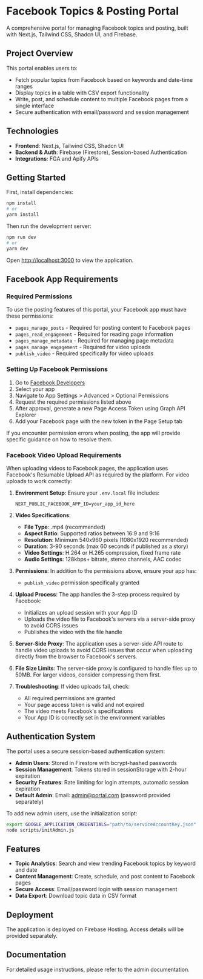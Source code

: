 # Facebook Topics & Posting Portal

A comprehensive portal for managing Facebook topics and posting, built with Next.js, Tailwind CSS, Shadcn UI, and Firebase.

## Project Overview

This portal enables users to:

- Fetch popular topics from Facebook based on keywords and date-time ranges
- Display topics in a table with CSV export functionality
- Write, post, and schedule content to multiple Facebook pages from a single interface
- Secure authentication with email/password and session management

## Technologies

- **Frontend**: Next.js, Tailwind CSS, Shadcn UI
- **Backend & Auth**: Firebase (Firestore), Session-based Authentication
- **Integrations**: FGA and Apify APIs

## Getting Started

First, install dependencies:

```bash
npm install
# or
yarn install
```

Then run the development server:

```bash
npm run dev
# or
yarn dev
```

Open [http://localhost:3000](http://localhost:3000) to view the application.

## Facebook App Requirements

### Required Permissions

To use the posting features of this portal, your Facebook app must have these permissions:

- `pages_manage_posts` - Required for posting content to Facebook pages
- `pages_read_engagement` - Required for reading page information
- `pages_manage_metadata` - Required for managing page metadata
- `pages_manage_engagement` - Required for video uploads
- `publish_video` - Required specifically for video uploads

### Setting Up Facebook Permissions

1. Go to [Facebook Developers](https://developers.facebook.com/apps/)
2. Select your app
3. Navigate to App Settings > Advanced > Optional Permissions
4. Request the required permissions listed above
5. After approval, generate a new Page Access Token using Graph API Explorer
6. Add your Facebook page with the new token in the Page Setup tab

If you encounter permission errors when posting, the app will provide specific guidance on how to resolve them.

### Facebook Video Upload Requirements

When uploading videos to Facebook pages, the application uses Facebook's Resumable Upload API as required by the platform. For video uploads to work correctly:

1. **Environment Setup**: Ensure your `.env.local` file includes:
   ```
   NEXT_PUBLIC_FACEBOOK_APP_ID=your_app_id_here
   ```

2. **Video Specifications**:
   - **File Type**: .mp4 (recommended)
   - **Aspect Ratio**: Supported ratios between 16:9 and 9:16
   - **Resolution**: Minimum 540x960 pixels (1080x1920 recommended)
   - **Duration**: 3-90 seconds (max 60 seconds if published as a story)
   - **Video Settings**: H.264 or H.265 compression, fixed frame rate
   - **Audio Settings**: 128kbps+ bitrate, stereo channels, AAC codec

3. **Permissions**: In addition to the permissions above, ensure your app has:
   - `publish_video` permission specifically granted

4. **Upload Process**: The app handles the 3-step process required by Facebook:
   - Initializes an upload session with your App ID
   - Uploads the video file to Facebook's servers via a server-side proxy to avoid CORS issues
   - Publishes the video with the file handle

5. **Server-Side Proxy**: The application uses a server-side API route to handle video uploads to avoid CORS issues that occur when uploading directly from the browser to Facebook's servers.

6. **File Size Limits**: The server-side proxy is configured to handle files up to 50MB. For larger videos, consider compressing them first.

7. **Troubleshooting**: If video uploads fail, check:
   - All required permissions are granted
   - Your page access token is valid and not expired
   - The video meets Facebook's specifications
   - Your App ID is correctly set in the environment variables

## Authentication System

The portal uses a secure session-based authentication system:

- **Admin Users**: Stored in Firestore with bcrypt-hashed passwords
- **Session Management**: Tokens stored in sessionStorage with 2-hour expiration
- **Security Features**: Rate limiting for login attempts, automatic session expiration
- **Default Admin**: Email: admin@portal.com (password provided separately)

To add new admin users, use the initialization script:

```bash
export GOOGLE_APPLICATION_CREDENTIALS="path/to/serviceAccountKey.json"
node scripts/initAdmin.js
```

## Features

- **Topic Analytics**: Search and view trending Facebook topics by keyword and date
- **Content Management**: Create, schedule, and post content to Facebook pages
- **Secure Access**: Email/password login with session management
- **Data Export**: Download topic data in CSV format

## Deployment

The application is deployed on Firebase Hosting. Access details will be provided separately.

## Documentation

For detailed usage instructions, please refer to the admin documentation.
